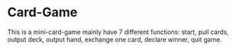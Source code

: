 # Card-Game
This is a mini-card-game mainly have 7 different functions: start, pull cards, output deck, output hand, exchange one card, declare winner, quit game.
